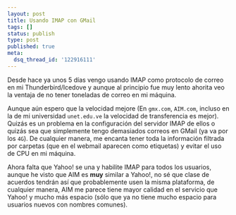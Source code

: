 ```yaml
---
layout: post
title: Usando IMAP con GMail
tags: []
status: publish
type: post
published: true
meta:
  dsq_thread_id: '122916111'
---
```

Desde hace ya unos 5 días vengo usando IMAP como protocolo de correo en mi Thunderbird/Icedove y aunque al principio fue muy lento ahorita veo la ventaja de no tener toneladas de correo en mi máquina.

Aunque aún espero que la velocidad mejore (En <code>gmx.com</code>, <code>AIM.com</code>, incluso en la de mi universidad <code>unet.edu.ve</code> la velocidad de transferencia es mejor). Quizás es un problema en la configuración del servidor IMAP de ellos o quizás sea que simplemente tengo demasiados correos en GMail (ya va por los <code>4G</code>). De cualquier manera, me encanta tener toda la información filtrada por carpetas (que en el webmail aparecen como etiquetas) y evitar el uso de CPU en mi máquina.

Ahora falta que Yahoo! se una y habilite IMAP para todos los usuarios, aunque he visto que AIM es <strong>muy</strong> similar a Yahoo!, no sé que clase de acuerdos tendrán así que probablemente usen la misma plataforma, de cualquier manera, AIM me parece tiene mayor calidad en el servicio que Yahoo! y mucho más espacio (sólo que ya no tiene mucho espacio para usuarios nuevos con nombres comunes).
<!--break-->
